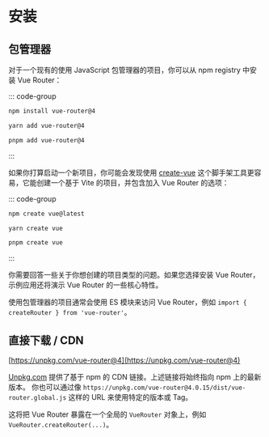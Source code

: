 # 安装

<VueMasteryLogoLink></VueMasteryLogoLink>

## 包管理器

对于一个现有的使用 JavaScript 包管理器的项目，你可以从 npm registry 中安装 Vue Router：

::: code-group

```bash [npm]
npm install vue-router@4
```

```bash [yarn]
yarn add vue-router@4
```

```bash [pnpm]
pnpm add vue-router@4
```

:::

如果你打算启动一个新项目，你可能会发现使用 [create-vue](https://github.com/vuejs/create-vue) 这个脚手架工具更容易，它能创建一个基于 Vite 的项目，并包含加入 Vue Router 的选项：

::: code-group

```bash [npm]
npm create vue@latest
```

```bash [yarn]
yarn create vue
```

```bash [pnpm]
pnpm create vue
```

:::

你需要回答一些关于你想创建的项目类型的问题。如果您选择安装 Vue Router，示例应用还将演示 Vue Router 的一些核心特性。

使用包管理器的项目通常会使用 ES 模块来访问 Vue Router，例如 `import { createRouter } from 'vue-router'`。

## 直接下载 / CDN

[https://unpkg.com/vue-router@4](https://unpkg.com/vue-router@4)

<!--email_off-->

[Unpkg.com](https://unpkg.com) 提供了基于 npm 的 CDN 链接。上述链接将始终指向 npm 上的最新版本。 你也可以通过像 `https://unpkg.com/vue-router@4.0.15/dist/vue-router.global.js` 这样的 URL 来使用特定的版本或 Tag。

<!--/email_off-->

这将把 Vue Router 暴露在一个全局的 `VueRouter` 对象上，例如 `VueRouter.createRouter(...)`。

